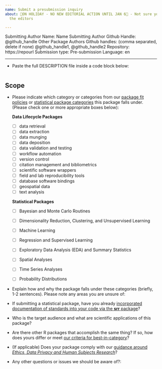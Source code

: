 ```yaml
---
name: Submit a presubmission inquiry
about: 🚨ON HOLIDAY - NO NEW EDITORIAL ACTION UNTIL JAN 6🚨 - Not sure your software fits, or submitting a statistical package? Use this template to get a quick response from
  the editors

---
```


<!---
Below, please enter values for (1) submitting author GitHub handle (replacing "@github_handle"); and (2) Repository URL (replacing "https://repourl"). Values for additional package authors may also be specified, replacing "@github_handle1", "@github_handle2" - delete these if not needed. DO NOT DELETE HTML SYMBOLS (everything between "<!" and ">"). Replace only "@github_handle" and "https://repourl". This comment may be deleted once it has been read and understood.
--->

Submitting Author Name: Name
Submitting Author Github Handle: <!--author1-->@github_handle<!--end-author1-->
Other Package Authors Github handles: (comma separated, delete if none) <!--author-others-->@github_handle1, @github_handle2<!--end-author-others-->
Repository:  <!--repourl-->https://repourl<!--end-repourl-->
Submission type: <!--submission-type-->Pre-submission<!--end-submission-type-->
Language: <!--language-->en<!--end-language-->

---

-   Paste the full DESCRIPTION file inside a code block below:

```

```


## Scope 

- Please indicate which category or categories from our [package fit policies](https://ropensci.github.io/dev_guide/policies.html#package-categories) or [statistical package categories](https://stats-devguide.ropensci.org/overview.html#overview-categories) this package falls under. (Please check one or more appropriate boxes below):

    **Data Lifecycle Packages**

	- [ ] data retrieval
	- [ ] data extraction
	- [ ] data munging
	- [ ] data deposition
    - [ ] data validation and testing
	- [ ] workflow automation
	- [ ] version control
	- [ ] citation management and bibliometrics
	- [ ] scientific software wrappers
	- [ ] field and lab reproducibility tools
	- [ ] database software bindings
	- [ ] geospatial data
	- [ ] text analysis
    
     **Statistical Packages**

	- [ ] Bayesian and Monte Carlo Routines
	- [ ] Dimensionality Reduction, Clustering, and Unsupervised Learning
	- [ ] Machine Learning
	- [ ] Regression and Supervised Learning
	- [ ] Exploratory Data Analysis (EDA) and Summary Statistics
	- [ ] Spatial Analyses
	- [ ] Time Series Analyses
	- [ ] Probability Distributions


- Explain how and why the package falls under these categories (briefly, 1-2 sentences).  Please note any areas you are unsure of:

- If submitting a statistical package, have you already [incorporated documentation of standards into your code via the **srr** package](https://stats-devguide.ropensci.org/pkgdev.html#pkgdev-srr)?

-   Who is the target audience and what are scientific applications of this package?  

-   Are there other R packages that accomplish the same thing? If so, how does yours differ or meet [our criteria for best-in-category](https://ropensci.github.io/dev_guide/policies.html#overlap)?

-   (If applicable) Does your package comply with our [guidance around _Ethics, Data Privacy and Human Subjects Research_](https://devguide.ropensci.org/policies.html#ethics-data-privacy-and-human-subjects-research)?

-  Any other questions or issues we should be aware of?:
